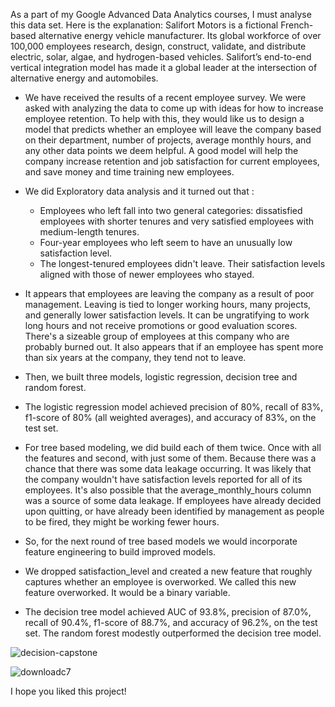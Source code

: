 As a part of my Google Advanced Data Analytics courses, I must analyse this data set. Here is the explanation:
Salifort Motors is a fictional French-based alternative energy vehicle manufacturer. Its global workforce of over 100,000 employees research, design, construct, validate, and distribute electric, solar, algae, and hydrogen-based vehicles. Salifort’s end-to-end vertical integration model has made it a global leader at the intersection of alternative energy and automobiles.

- We have received the results of a recent employee survey. We were asked with analyzing the data to come up with ideas for how to increase employee retention. To help with this, they would like us to design a model that predicts whether an employee will leave the company based on their  department, number of projects, average monthly hours, and any other data points we deem helpful. A good model will help the company increase retention and job satisfaction for current employees, and save money and time training new employees. 
- We did Exploratory data analysis and it turned out that :
     - Employees who left fall into two general categories: dissatisfied employees with shorter tenures and very satisfied employees with medium-length tenures.
     - Four-year employees who left seem to have an unusually low satisfaction level.
     - The longest-tenured employees didn't leave. Their satisfaction levels aligned with those of newer employees who stayed.

- It appears that employees are leaving the company as a result of poor management. Leaving is tied to longer working hours, many projects, and generally lower satisfaction levels. It can be ungratifying to work long hours and not receive promotions or good evaluation scores. There's a sizeable group of employees at this company who are probably burned out. It also appears that if an employee has spent more than six years at the company, they tend not to leave.
- Then, we built three models, logistic regression, decision tree and random forest.
- The logistic regression model achieved precision of 80%, recall of 83%, f1-score of 80% (all weighted averages), and accuracy of 83%, on the test set.
- For tree based modeling, we did build each of them twice. Once with all the features and second, with just some of them. Because there was a chance that there was some data leakage occurring. It was likely that the company wouldn't have satisfaction levels reported for all of its employees. It's also possible that the average_monthly_hours column was a source of some data leakage. If employees have already decided upon quitting, or have already been identified by management as people to be fired, they might be working fewer hours.
- So, for the next round of tree based models we would incorporate feature engineering to build improved models.
- We dropped satisfaction_level and created a new feature that roughly captures whether an employee is overworked. We called this new feature overworked. It would be a binary variable.
- The decision tree model achieved AUC of 93.8%, precision of 87.0%, recall of 90.4%, f1-score of 88.7%, and accuracy of 96.2%, on the test set. The random forest modestly outperformed the decision tree model.
  
![decision-capstone](https://github.com/user-attachments/assets/c8df1041-cd54-4a3c-a629-49144d5c3d4a)

![downloadc7](https://github.com/user-attachments/assets/f3d14bfd-cefd-4d60-bbfd-83c49a276a85)


I hope you liked this project!
